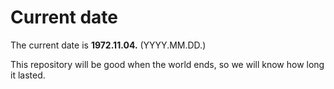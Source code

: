 # Current date

The current date is **1972.11.04.** (YYYY.MM.DD.)

This repository will be good when the world ends, so we will know how long it lasted.